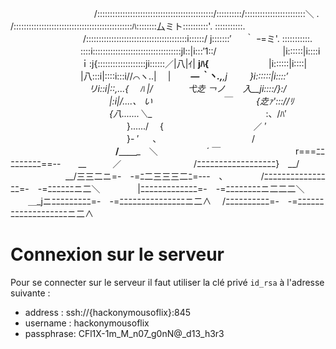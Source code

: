 　　　　　　　　 　 /::::::::::::::::::::::::::::::::::::::::::::::/::::::::::/::::::::::::::::::::::::＼
.　　　　　　　 　 /:::::::::::::::::::::::::::::::::::::::::::::::ﾊ::::::::厶ミト::::::::::'. :::::::::::.
　　　　　　　　 /::::::::::::::::::::::::::::::::::::::::i::::::/ j:::::::′ 　 ｀ ｰ=ミ'. :::::::::::.
　　　　　　　　::::i:::::::::::::::::::::::::::::::::::jl::|i:::′1::/　　　　　　 　 |i::::::|i::::i
　　　　　　　　ｉ:j{:::::::::::::::::::ji::::::／|八|ｲ| __jﾊ{__　　　　 　 　 |i::::::|i::::|
　　　　　　　　|八:::i|::::i:::i//⌒ヽ..|　 |　　 ___―｀丶.,__,j　 　 }i::::::|i::::′
　 　 　 　 　 　 　 リi::i|::,...{　 ﾊ |/　　　　弋赱 ￢ノ　　入__ji::::/}:/
　　　　　　　　　　　 |:i|/....、 い　　　　　　　　￣ 　 　 {赱ｧ'::://ﾘ
　　　　　　　　　　　 {八.......＼__　　　　　　　　　　　　　:、/ﾊ′
　　　　　　　　　　　　　 }....../　 {　 　 　 　 　 　 　 　 ／ ′
　　　　　　　　　　　　　 }- ′ 　 、　　　　　　　　 　 　 /
　　　　　　　　　　　　__/＿＿___　＼　　　　 　 ´ ￣
　　　　　　　　 r===ﾆﾆﾆﾆﾆﾆﾆﾆﾆ==--　　__　　　／
　　　　　　　　/ﾆﾆﾆﾆﾆﾆﾆﾆﾆﾆﾆﾆﾆﾆﾆﾆﾆﾆ}　__/
　　　　　　 __/三三二ニ=-　-=ﾆ二三三三二ﾆ=---　､
　　　　/ﾆﾆﾆﾆﾆﾆﾆﾆﾆﾆﾆﾆﾆﾆﾆﾆ=-　-=ﾆﾆﾆﾆﾆﾆニ二＼
　　　　|ﾆﾆﾆﾆﾆﾆﾆﾆﾆﾆﾆﾆﾆ=-　-=ﾆﾆﾆﾆﾆﾆﾆﾆニ二二二＼
　　＿_jニﾆﾆﾆﾆﾆﾆﾆﾆﾆ=-　-=ﾆﾆﾆﾆﾆﾆﾆﾆﾆﾆﾆﾆﾆﾆﾆニ二∧
　/ﾆﾆﾆﾆﾆﾆﾆﾆﾆﾆ=-　-=ﾆﾆﾆﾆﾆﾆﾆﾆﾆﾆﾆﾆﾆﾆﾆﾆﾆﾆﾆニ二∧

# Connexion sur le serveur

Pour se connecter sur le serveur il faut utiliser la clé privé `id_rsa` à l'adresse suivante :

- address : ssh://{hackonymousoflix}:845
- username : hackonymousoflix
- passphrase: CFl1X-1m_M_n07_g0nN@_d13_h3r3
